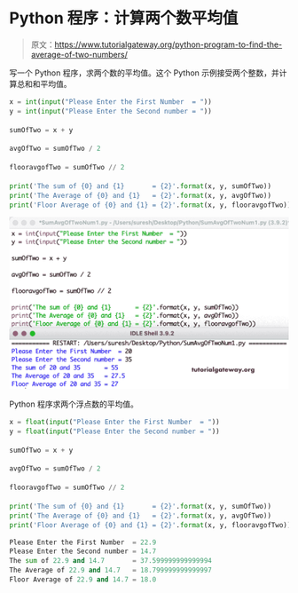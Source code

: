# Python 程序：计算两个数平均值

> 原文：<https://www.tutorialgateway.org/python-program-to-find-the-average-of-two-numbers/>

写一个 Python 程序，求两个数的平均值。这个 Python 示例接受两个整数，并计算总和和平均值。

```py
x = int(input("Please Enter the First Number  = "))
y = int(input("Please Enter the Second number = "))

sumOfTwo = x + y

avgOfTwo = sumOfTwo / 2

flooravgofTwo = sumOfTwo // 2

print('The sum of {0} and {1}       = {2}'.format(x, y, sumOfTwo))
print('The Average of {0} and {1}   = {2}'.format(x, y, avgOfTwo))
print('Floor Average of {0} and {1} = {2}'.format(x, y, flooravgofTwo))
```

![Python Program to Find the Average Of Two Numbers](img/3aeb01aebe26f6710faa8c59bf75b821.png)

Python 程序求两个浮点数的平均值。

```py
x = float(input("Please Enter the First Number  = "))
y = float(input("Please Enter the Second number = "))

sumOfTwo = x + y

avgOfTwo = sumOfTwo / 2

flooravgofTwo = sumOfTwo // 2

print('The sum of {0} and {1}       = {2}'.format(x, y, sumOfTwo))
print('The Average of {0} and {1}   = {2}'.format(x, y, avgOfTwo))
print('Floor Average of {0} and {1} = {2}'.format(x, y, flooravgofTwo))
```

```py
Please Enter the First Number  = 22.9
Please Enter the Second number = 14.7
The sum of 22.9 and 14.7       = 37.599999999999994
The Average of 22.9 and 14.7   = 18.799999999999997
Floor Average of 22.9 and 14.7 = 18.0
```